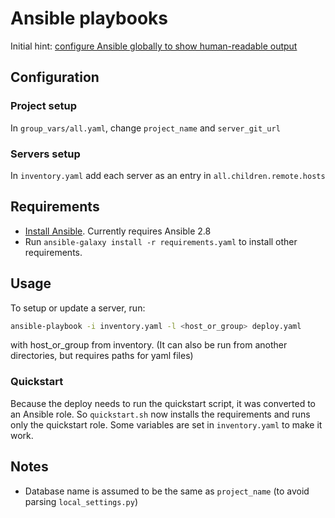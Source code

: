 # Ansible playbooks

Initial hint: [configure Ansible globally to show human-readable output](https://github.com/ansible/ansible/issues/27078#issuecomment-364560173)

## Configuration

### Project setup

In `group_vars/all.yaml`, change `project_name` and `server_git_url`

### Servers setup

In `inventory.yaml` add each server as an entry in `all.children.remote.hosts`

## Requirements

- [Install Ansible](https://docs.ansible.com/ansible/latest/installation_guide/intro_installation.html). Currently requires Ansible 2.8
- Run `ansible-galaxy install -r requirements.yaml` to install other requirements.

## Usage

To setup or update a server, run:
```sh
ansible-playbook -i inventory.yaml -l <host_or_group> deploy.yaml
```
with host_or_group from inventory. (It can also be run from another directories, but requires paths for yaml files)

### Quickstart

Because the deploy needs to run the quickstart script, it was converted to an Ansible role. So `quickstart.sh` now installs the requirements and runs only the quickstart role. Some variables are set in `inventory.yaml` to make it work.

## Notes

- Database name is assumed to be the same as `project_name` (to avoid parsing `local_settings.py`)
